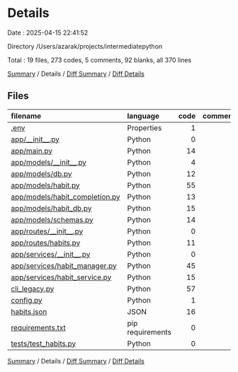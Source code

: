 # Details

Date : 2025-04-15 22:41:52

Directory /Users/azarak/projects/intermediatepython

Total : 19 files,  273 codes, 5 comments, 92 blanks, all 370 lines

[Summary](results.md) / Details / [Diff Summary](diff.md) / [Diff Details](diff-details.md)

## Files
| filename | language | code | comment | blank | total |
| :--- | :--- | ---: | ---: | ---: | ---: |
| [.env](/.env) | Properties | 1 | 0 | 3 | 4 |
| [app/\_\_init\_\_.py](/app/__init__.py) | Python | 0 | 0 | 1 | 1 |
| [app/main.py](/app/main.py) | Python | 14 | 1 | 10 | 25 |
| [app/models/\_\_init\_\_.py](/app/models/__init__.py) | Python | 4 | 2 | 2 | 8 |
| [app/models/db.py](/app/models/db.py) | Python | 12 | 0 | 6 | 18 |
| [app/models/habit.py](/app/models/habit.py) | Python | 55 | 0 | 10 | 65 |
| [app/models/habit\_completion.py](/app/models/habit_completion.py) | Python | 13 | 0 | 6 | 19 |
| [app/models/habit\_db.py](/app/models/habit_db.py) | Python | 15 | 1 | 6 | 22 |
| [app/models/schemas.py](/app/models/schemas.py) | Python | 14 | 0 | 7 | 21 |
| [app/routes/\_\_init\_\_.py](/app/routes/__init__.py) | Python | 0 | 0 | 1 | 1 |
| [app/routes/habits.py](/app/routes/habits.py) | Python | 11 | 0 | 6 | 17 |
| [app/services/\_\_init\_\_.py](/app/services/__init__.py) | Python | 0 | 0 | 1 | 1 |
| [app/services/habit\_manager.py](/app/services/habit_manager.py) | Python | 45 | 0 | 13 | 58 |
| [app/services/habit\_service.py](/app/services/habit_service.py) | Python | 15 | 0 | 5 | 20 |
| [cli\_legacy.py](/cli_legacy.py) | Python | 57 | 1 | 12 | 70 |
| [config.py](/config.py) | Python | 1 | 0 | 1 | 2 |
| [habits.json](/habits.json) | JSON | 16 | 0 | 0 | 16 |
| [requirements.txt](/requirements.txt) | pip requirements | 0 | 0 | 1 | 1 |
| [tests/test\_habits.py](/tests/test_habits.py) | Python | 0 | 0 | 1 | 1 |

[Summary](results.md) / Details / [Diff Summary](diff.md) / [Diff Details](diff-details.md)